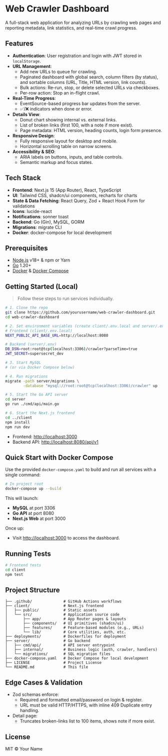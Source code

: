 # Web Crawler Dashboard

A full-stack web application for analyzing URLs by crawling web pages and reporting metadata, link statistics, and real-time crawl progress.

## Features

*   **Authentication**: User registration and login with JWT stored in `localStorage`.
*   **URL Management**:
    *   Add new URLs to queue for crawling.
    *   Paginated dashboard with global search, column filters (by status), and sortable columns (URL, Title, HTML version, link counts).
    *   Bulk actions: Re-run, stop, or delete selected URLs via checkboxes.
    *   Per-row action: Stop an in-flight crawl.
*   **Real-Time Progress**:
    *   EventSource-based progress bar updates from the server.
    *   ✅/❌ indicators when done or error.
*   **Details View**:
    *   Donut chart showing internal vs. external links.
    *   List of broken links (first 100, with a note if more exist).
    *   Page metadata: HTML version, heading counts, login form presence.
*   **Responsive Design**:
    *   Fully responsive layout for desktop and mobile.
    *   Horizontal scrolling table on narrow screens.
*   **Accessibility & SEO**:
    *   ARIA labels on buttons, inputs, and table controls.
    *   Semantic markup and focus states.

## Tech Stack

*   **Frontend**: Next.js 15 (App Router), React, TypeScript
*   **UI**: Tailwind CSS, shadcn/ui components, recharts for charts
*   **State & Data Fetching**: React Query, Zod + React Hook Form for validations
*   **Icons**: lucide-react
*   **Notifications**: sonner toast
*   **Backend**: Go (Gin), MySQL, GORM
*   **Migrations**: migrate CLI
*   **Docker**: docker-compose for local development

## Prerequisites

*   [Node.js](https://nodejs.org/) v18+ & npm or Yarn
*   [Go](https://golang.org/) 1.20+
*   [Docker](https://docker.com/) & [Docker Compose](https://docs.docker.com/compose/)

## Getting Started (Local)

> Follow these steps to run services individually.

```bash
# 1. Clone the repo
git clone https://github.com/yourusername/web-crawler-dashboard.git
cd web-crawler-dashboard

# 2. Set environment variables (create client/.env.local and server/.env)
# Frontend (client/.env.local)
NEXT_PUBLIC_API_BASE_URL=http://localhost:8080

# Backend (server/.env)
DB_DSN=root:root@tcp(localhost:3306)/crawler?parseTime=true
JWT_SECRET=supersecret_dev

# 3. Start MySQL
# (or via Docker Compose below)

# 4. Run migrations
migrate -path server/migrations \
        -database "mysql://root:root@tcp(localhost:3306)/crawler" up

# 5. Start the Go API server
cd server
go run ./cmd/api/main.go

# 6. Start the Next.js frontend
cd ../client
npm install
npm run dev
```

*   Frontend: [http://localhost:3000](http://localhost:3000)
*   Backend API: [http://localhost:8080/api/v1](http://localhost:8080/api/v1)

## Quick Start with Docker Compose

Use the provided `docker-compose.yaml` to build and run all services with a single command:

```bash
# In project root
docker-compose up --build
```

This will launch:

*   **MySQL** at port 3306
*   **Go API** at port 8080
*   **Next.js Web** at port 3000

Once up:

*   Visit [http://localhost:3000](http://localhost:3000) to access the dashboard.

## Running Tests

```bash
# Frontend tests
cd client
npm test
```

## Project Structure

```
├── .github/              # GitHub Actions workflows
├── client/               # Next.js frontend
│   ├── public/           # Static assets
│   └── src/              # Application source code
│       ├── app/          # App Router pages & layouts
│       ├── components/   # UI primitives (shadcn/ui)
│       ├── features/     # Feature-based modules (e.g., URLs)
│       └── lib/          # Core utilities, auth, etc.
├── deployments/          # Dockerfiles for deployment
├── server/               # Go backend
│   ├── cmd/api/          # API server entrypoint
│   ├── internal/         # Business logic (auth, crawler, handlers)
│   └── migrations/       # SQL migration files
├── docker-compose.yaml   # Docker Compose for local development
├── LICENSE               # Project License
└── README.md             # This file
```

## Edge Cases & Validation

*   Zod schemas enforce:
    *   Required and formatted email/password on login & register.
    *   URL must be valid HTTP/HTTPS, with inline 409 Duplicate entry handling.
*   Detail page:
    *   Truncates broken-links list to 100 items, shows note if more exist.

## License

MIT © Your Name